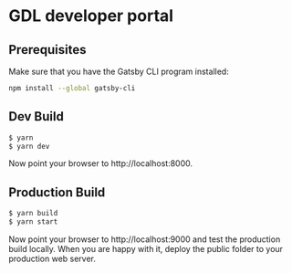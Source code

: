 # GDL developer portal

## Prerequisites

Make sure that you have the Gatsby CLI program installed:
```sh
npm install --global gatsby-cli
```

Dev Build
---------
```bash
$ yarn
$ yarn dev
```

Now point your browser to http://localhost:8000.

Production Build
----------------
```bash
$ yarn build
$ yarn start
```

Now point your browser to http://localhost:9000 and test the production
build locally. When you are happy with it, deploy the public folder to
your production web server.


